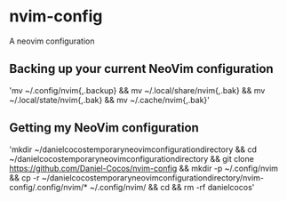 # nvim-config
A neovim configuration
## Backing up your current NeoVim configuration
'mv ~/.config/nvim{,.backup} && mv ~/.local/share/nvim{,.bak} && mv ~/.local/state/nvim{,.bak} && mv ~/.cache/nvim{,.bak}'
## Getting my NeoVim configuration
'mkdir ~/danielcocostemporaryneovimconfigurationdirectory && cd ~/danielcocostemporaryneovimconfigurationdirectory && git clone https://github.com/Daniel-Cocos/nvim-config && mkdir -p ~/.config/nvim && cp -r ~/danielcocostemporaryneovimconfigurationdirectory/nvim-config/.config/nvim/* ~/.config/nvim/ && cd && rm -rf danielcocos'

